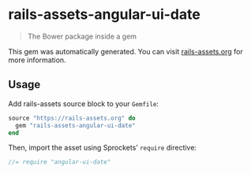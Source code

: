 # rails-assets-angular-ui-date

> The Bower package inside a gem

This gem was automatically generated. You can visit [rails-assets.org](https://rails-assets.org) for more information.

## Usage

Add rails-assets source block to your `Gemfile`:

```ruby
source "https://rails-assets.org" do
  gem "rails-assets-angular-ui-date"
end

```

Then, import the asset using Sprockets’ `require` directive:

```js
//= require "angular-ui-date"
```
